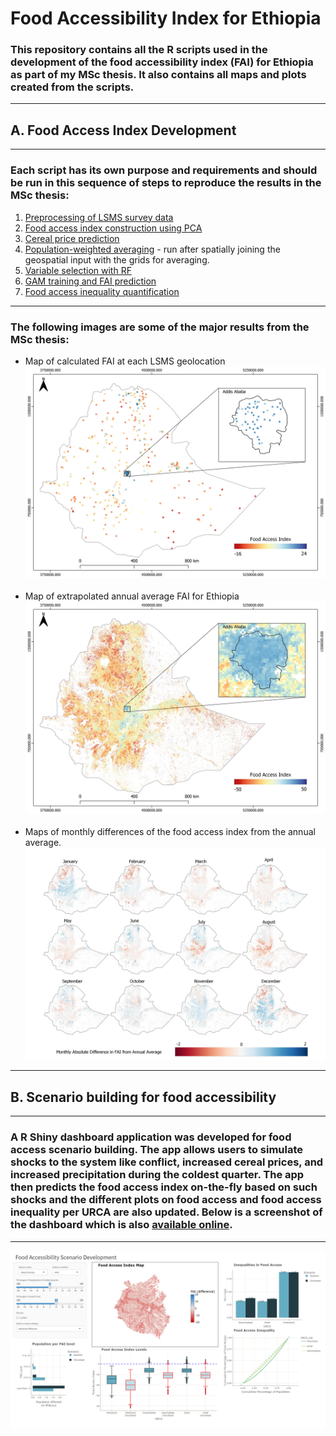 # **Food Accessibility Index for Ethiopia**

### This repository contains all the R scripts used in the development of the food accessibility index (FAI) for Ethiopia as part of my MSc thesis. It also contains all maps and plots created from the scripts.
---
## **A. Food Access Index Development**
---
### Each script has its own purpose and requirements and should be run in this sequence of steps to reproduce the results in the MSc thesis:

1. [Preprocessing of LSMS survey data](https://github.com/enzocampomanesv/food-access-msc-thesis/blob/main/scripts/Food_access_index/ETH_ESS_variable_preproc.R)
2. [Food access index construction using PCA](https://github.com/enzocampomanesv/food-access-msc-thesis/blob/main/scripts/Food_access_index/ETH_LSMS_PCA.R)
3. [Cereal price prediction](https://github.com/enzocampomanesv/food-access-msc-thesis/blob/main/scripts/Cereal_price/ETH_WFP_PricePrediction_v3.R)
4. [Population-weighted averaging](https://github.com/enzocampomanesv/food-access-msc-thesis/blob/main/scripts/Food_access_index/ETH_geoAveraging_1km.R) - run after spatially joining the geospatial input with the grids for averaging.
5. [Variable selection with RF](https://github.com/enzocampomanesv/food-access-msc-thesis/blob/main/scripts/Food_access_index/ETH_RF_varsel.R)
6. [GAM training and FAI prediction](https://github.com/enzocampomanesv/food-access-msc-thesis/blob/main/scripts/Food_access_index/ETH_GAM.R)
7. [Food access inequality quantification](https://github.com/enzocampomanesv/food-access-msc-thesis/blob/main/scripts/Food_access_index/ETH_Ineq.R)
---
### The following images are some of the major results from the MSc thesis:

- Map of calculated FAI at each LSMS geolocation
&nbsp;
![Food access index from PCA](./plots/PCA/FAI_LSMS_formal_v2.jpeg)
&nbsp;
- Map of extrapolated annual average FAI for Ethiopia 
![Annual average food access index](./plots/GAM/FAI_formal_annual_geo.jpeg)
&nbsp;
- Maps of monthly differences of the food access index from the annual average.
![Monthly FAI differences from annual average FAI](./plots/GAM/FAI_formal_monthly_geo_fixed.jpeg)
---
## **B. Scenario building for food accessibility**
---
### A R Shiny dashboard application was developed for food access scenario building. The app allows users to simulate shocks to the system like conflict, increased cereal prices, and increased precipitation during the coldest quarter. The app then predicts the food access index on-the-fly based on such shocks and the different plots on food access and food access inequality per URCA are also updated. Below is a screenshot of the dashboard which is also [available online](https://enzocampomanes.shinyapps.io/fai_combined/).
---
![Food access scenario development application](./plots/Shiny_app/FAI_webApp.png)